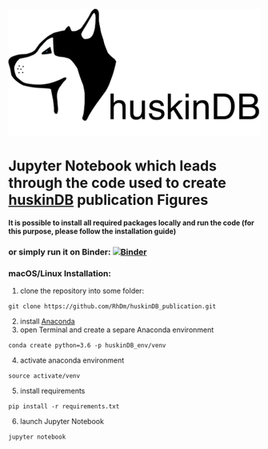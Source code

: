 <a href="https://huskindb.drug-design.de"><img src="https://github.com/RhDm/huskinDB_publication/blob/master/images/Logo_new_12.png" alt="drawing" width="600px"/></a>

# Jupyter Notebook which leads through the code used to create [huskinDB](https://huskindb.drug-design.de) publication Figures
#### It is possible to install all required packages locally and run the code (for this purpose, please follow the installation guide)
### **or simply run it on Binder:** [![Binder](https://mybinder.org/badge_logo.svg)](https://mybinder.org/v2/gh/RhDm/huskinDB_publication.git/master)

### macOS/Linux Installation:
1. clone the repository into some folder:
```
git clone https://github.com/RhDm/huskinDB_publication.git
```
2. install [Anaconda](https://docs.anaconda.com/anaconda/install/)
3. open Terminal and create a separe Anaconda environment
```
conda create python=3.6 -p huskinDB_env/venv
```
4. activate anaconda environment
```
source activate/venv
```
5. install requirements
```
pip install -r requirements.txt
```
6. launch Jupyter Notebook
```
jupyter notebook
```
